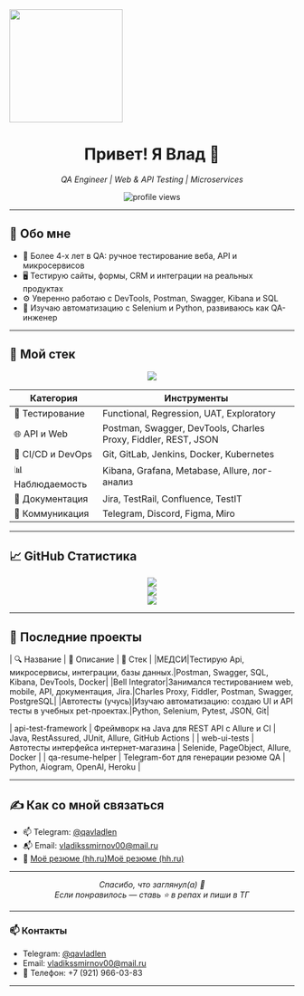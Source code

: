 <img src="https://media.giphy.com/media/WUlplcMpOCEmTGBtBW/giphy.gif" width="200"/>

<h1 align="center">Привет! Я Влад 👋</h1>
<p align="center">
  <i>QA Engineer | Web & API Testing | Microservices</i>
</p>

<p align="center">
  <img src="https://komarev.com/ghpvc/?username=flatcross&label=Просмотров&color=0e75b6&style=flat" alt="profile views" />
</p>

---

## 🧩 Обо мне

- 🧪 Более 4-х лет в QA: ручное тестирование веба, API и микросервисов
- 🖥️ Тестирую сайты, формы, CRM и интеграции на реальных продуктах
- ⚙️ Уверенно работаю с DevTools, Postman, Swagger, Kibana и SQL
- 🚀 Изучаю автоматизацию с Selenium и Python, развиваюсь как QA-инженер

---

## 🧰 Мой стек

<p align="center">
  <img src="https://skillicons.dev/icons?i=java,maven,selenium,idea,postman,git,github,docker,junit,linux,py" />
</p>

| Категория       | Инструменты                                                                 |
|------------------|-----------------------------------------------------------------------------|
| 🧪 Тестирование   | Functional, Regression, UAT, Exploratory                    |
| 🌐 API и Web     | Postman, Swagger, DevTools, Charles Proxy, Fiddler, REST, JSON                      |
| 🐳 CI/CD и DevOps | Git, GitLab, Jenkins, Docker, Kubernetes                  |
| 📊 Наблюдаемость | Kibana, Grafana, Metabase, Allure, лог-анализ                              |
| 🧾 Документация  | Jira, TestRail, Confluence, TestIT                                          |
| 💬 Коммуникация  | Telegram, Discord, Figma, Miro                                              |

---

## 📈 GitHub Статистика

<p align="center">
  <img src="https://github-readme-stats.vercel.app/api?username=flatcross&show_icons=true&theme=tokyonight&count_private=true" />
  <br/>
  <img src="https://github-readme-streak-stats.herokuapp.com?user=flatcross&theme=tokyonight&date_format=M%20j%5B%2C%20Y%5D" />
  <br/>
  <img src="https://github-readme-stats.vercel.app/api/top-langs/?username=flatcross&layout=compact&theme=tokyonight" />
</p>

---

## 🧠 Последние проекты

| 🔍 Название | 💬 Описание | 🚀 Стек |
|МЕДСИ|Тестирую Api, микросервисы, интеграции, базы данных.|Postman, Swagger, SQL, Kibana, DevTools, Docker|
|Bell Integrator|Занимался тестированием web, mobile, API, документация, Jira.|Charles Proxy, Fiddler, Postman, Swagger, PostgreSQL|
|Автотесты (учусь)|Изучаю автоматизацию: создаю UI и API тесты в учебных pet-проектах.|Python, Selenium, Pytest, JSON, Git|

| api-test-framework | Фреймворк на Java для REST API с Allure и CI | Java, RestAssured, JUnit, Allure, GitHub Actions |
| web-ui-tests | Автотесты интерфейса интернет-магазина | Selenide, PageObject, Allure, Docker |
| qa-resume-helper | Telegram-бот для генерации резюме QA | Python, Aiogram, OpenAI, Heroku |

---

## ✍️ Как со мной связаться

- 📫 Telegram: [@qavladlen](https://t.me/@qavladlen)
- 📬 Email: vladikssmirnov00@mail.ru
- 📄 [Моё резюме (hh.ru)](())[Моё резюме (hh.ru)](https://hh.ru/resume/eaa5b9e0ff0f3b3c200039ed1f644f6b683377)

---

<p align="center">
  <i>Спасибо, что заглянул(а) 🙌</i><br/>
  <i>Если понравилось — ставь ⭐️ в репах и пиши в ТГ</i>
</p>

---

### 📫 Контакты
- Telegram: [@qavladlen](https://t.me/qavladlen)  
- Email: vladikssmirnov00@mail.ru  
- 📱 Телефон: +7 (921) 966-03-83  

---
